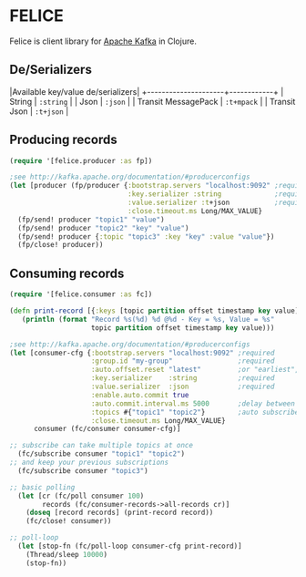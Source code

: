 # FELICE

Felice is client library for [Apache Kafka](http://kafka.apache.org) in Clojure.

## De/Serializers

|Available key/value de/serializers|
+---------------------+------------+
| String              | `:string`  |
| Json                | `:json`    |
| Transit MessagePack | `:t+mpack` |
| Transit Json        | `:t+json`  |

## Producing records
```clojure
(require '[felice.producer :as fp])

;see http://kafka.apache.org/documentation/#producerconfigs
(let [producer (fp/producer {:bootstrap.servers "localhost:9092" ;required
                             :key.serializer :string             ;required
                             :value.serializer :t+json           ;required
                             :close.timeout.ms Long/MAX_VALUE}
  (fp/send! producer "topic1" "value")
  (fp/send! producer "topic2" "key" "value")
  (fp/send! producer {:topic "topic3" :key "key" :value "value"})
  (fp/close! producer))
```

## Consuming records

```clojure
(require '[felice.consumer :as fc])

(defn print-record [{:keys [topic partition offset timestamp key value]}]
   (println (format "Record %s(%d) %d @%d - Key = %s, Value = %s"
                    topic partition offset timestamp key value)))

;see http://kafka.apache.org/documentation/#producerconfigs
(let [consumer-cfg {:bootstrap.servers "localhost:9092" ;required
                    :group.id "my-group"                ;required
                    :auto.offset.reset "latest"         ;or "earliest", used at first startup only
                    :key.serializer    :string          ;required
                    :value.serializer  :json            ;required
                    :enable.auto.commit true
                    :auto.commit.interval.ms 5000       ;delay between auto commits
                    :topics #{"topic1" "topic2"}        ;auto subscribes at startup
                    :close.timeout.ms Long/MAX_VALUE}
      consumer (fc/consumer consumer-cfg)]

;; subscribe can take multiple topics at once
  (fc/subscribe consumer "topic1" "topic2")
;; and keep your previous subscriptions
  (fc/subscribe consumer "topic3")

;; basic polling
  (let [cr (fc/poll consumer 100)
        records (fc/consumer-records->all-records cr)]
    (doseq [record records] (print-record record))
    (fc/close! consumer))

;; poll-loop
  (let [stop-fn (fc/poll-loop consumer-cfg print-record)]
    (Thread/sleep 10000)
    (stop-fn))

```